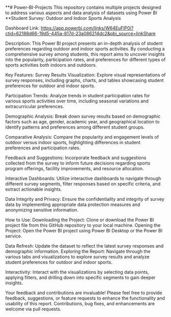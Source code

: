 **# Power-BI-Projects
This repository contains multiple projects designed to address various aspects and data analysis of datasets using Power BI
**Student Survey: Outdoor and Indoor Sports Analysis

Dashboard Link: https://app.powerbi.com/links/W64EuFlP0i?ctid=62188d66-19d5-445a-817d-23a086214dc2&pbi_source=linkShare

Description:
This Power BI project presents an in-depth analysis of student preferences regarding outdoor and indoor sports activities. By conducting a comprehensive survey among students, this report aims to uncover insights into the popularity, participation rates, and preferences for different types of sports activities both indoors and outdoors.

Key Features:
Survey Results Visualization: Explore visual representations of survey responses, including graphs, charts, and tables showcasing student preferences for outdoor and indoor sports.

Participation Trends: Analyze trends in student participation rates for various sports activities over time, including seasonal variations and extracurricular preferences.

Demographic Analysis: Break down survey results based on demographic factors such as age, gender, academic year, and geographical location to identify patterns and preferences among different student groups.

Comparative Analysis: Compare the popularity and engagement levels of outdoor versus indoor sports, highlighting differences in student preferences and participation rates.

Feedback and Suggestions: Incorporate feedback and suggestions collected from the survey to inform future decisions regarding sports program offerings, facility improvements, and resource allocation.

Interactive Dashboards: Utilize interactive dashboards to navigate through different survey segments, filter responses based on specific criteria, and extract actionable insights.

Data Integrity and Privacy: Ensure the confidentiality and integrity of survey data by implementing appropriate data protection measures and anonymizing sensitive information.

How to Use:
Downloading the Project: Clone or download the Power BI project file from this GitHub repository to your local machine.
Opening the Project: Open the Power BI project using Power BI Desktop or the Power BI service.

Data Refresh: Update the dataset to reflect the latest survey responses and demographic information.
Exploring the Report: Navigate through the various tabs and visualizations to explore survey results and analyze student preferences for outdoor and indoor sports.

Interactivity: Interact with the visualizations by selecting data points, applying filters, and drilling down into specific segments to gain deeper insights.

Your feedback and contributions are invaluable! Please feel free to provide feedback, suggestions, or feature requests to enhance the functionality and usability of this report. Contributions, bug fixes, and enhancements are welcome via pull requests.
